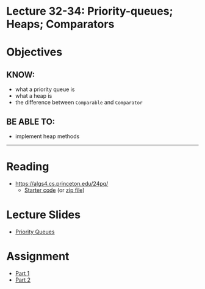 # Lecture 32-34: Priority-queues; Heaps; Comparators

# Objectives

## KNOW:
- what a priority queue is
- what a heap is
- the difference between `Comparable` and `Comparator`
  
## BE ABLE TO:
- implement heap methods


---
# Reading

- https://algs4.cs.princeton.edu/24pq/
    - [Starter code](start/) (or [zip file](lec320.zip))


# Lecture Slides

- [Priority Queues](https://algs4.cs.princeton.edu/lectures/keynote/24PriorityQueues.pdf)


# Assignment

- [Part 1](work/hw331.md)
- [Part 2](work/hw332.md)
